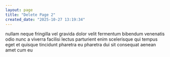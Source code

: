 ```yaml
---
layout: page
title: "Delete Page 2"
created_date: "2025-10-27 13:19:34"
---
```


nullam neque fringilla vel gravida dolor velit fermentum bibendum venenatis odio nunc a viverra facilisi lectus parturient enim scelerisque qui tempus eget et quisque tincidunt pharetra eu pharetra dui sit consequat aenean amet cum eu 
